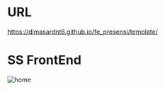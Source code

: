 # URL

https://dimasardnt6.github.io/fe_presensi/template/

# SS FrontEnd

![home](https://github.com/dimasardnt6/PEMROG3/blob/main/Week6/Site/1214054/ss/SS%20FrontEnd.png)
